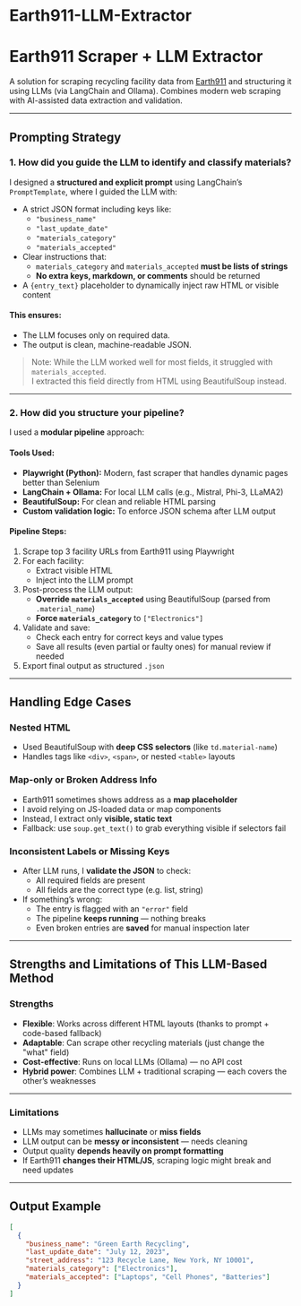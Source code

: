 # Earth911-LLM-Extractor

# Earth911 Scraper + LLM Extractor

A solution for scraping recycling facility data from [Earth911](https://search.earth911.com/) and structuring it using LLMs (via LangChain and Ollama). Combines modern web scraping with AI-assisted data extraction and validation.

---

## Prompting Strategy

### 1. How did you guide the LLM to identify and classify materials?

I designed a **structured and explicit prompt** using LangChain’s `PromptTemplate`, where I guided the LLM with:

- A strict JSON format including keys like:
  - `"business_name"`
  - `"last_update_date"`
  - `"materials_category"`
  - `"materials_accepted"`
- Clear instructions that:
  - `materials_category` and `materials_accepted` **must be lists of strings**
  - **No extra keys, markdown, or comments** should be returned
- A `{entry_text}` placeholder to dynamically inject raw HTML or visible content

#### This ensures:
- The LLM focuses only on required data.
- The output is clean, machine-readable JSON.

> Note: While the LLM worked well for most fields, it struggled with `materials_accepted`.  
> I extracted this field directly from HTML using BeautifulSoup instead.

---

### 2. How did you structure your pipeline?

I used a **modular pipeline** approach:

#### Tools Used:
- **Playwright (Python):** Modern, fast scraper that handles dynamic pages better than Selenium
- **LangChain + Ollama:** For local LLM calls (e.g., Mistral, Phi-3, LLaMA2)
- **BeautifulSoup:** For clean and reliable HTML parsing
- **Custom validation logic:** To enforce JSON schema after LLM output

#### Pipeline Steps:
1. Scrape top 3 facility URLs from Earth911 using Playwright
2. For each facility:
   - Extract visible HTML
   - Inject into the LLM prompt
3. Post-process the LLM output:
   - **Override `materials_accepted`** using BeautifulSoup (parsed from `.material_name`)
   - **Force `materials_category`** to `["Electronics"]`
4. Validate and save:
   - Check each entry for correct keys and value types
   - Save all results (even partial or faulty ones) for manual review if needed
5. Export final output as structured `.json`

---

## Handling Edge Cases

### Nested HTML
- Used BeautifulSoup with **deep CSS selectors** (like `td.material-name`)
- Handles tags like `<div>`, `<span>`, or nested `<table>` layouts

### Map-only or Broken Address Info
- Earth911 sometimes shows address as a **map placeholder**
- I avoid relying on JS-loaded data or map components
- Instead, I extract only **visible, static text**
- Fallback: use `soup.get_text()` to grab everything visible if selectors fail

### Inconsistent Labels or Missing Keys
- After LLM runs, I **validate the JSON** to check:
  - All required fields are present
  - All fields are the correct type (e.g. list, string)
- If something’s wrong:
  - The entry is flagged with an `"error"` field
  - The pipeline **keeps running** — nothing breaks
  - Even broken entries are **saved** for manual inspection later

---

## Strengths and Limitations of This LLM-Based Method

### Strengths

- **Flexible**: Works across different HTML layouts (thanks to prompt + code-based fallback)
- **Adaptable**: Can scrape other recycling materials (just change the "what" field)
- **Cost-effective**: Runs on local LLMs (Ollama) — no API cost
- **Hybrid power**: Combines LLM + traditional scraping — each covers the other’s weaknesses

---

### Limitations

- LLMs may sometimes **hallucinate** or **miss fields**
- LLM output can be **messy or inconsistent** — needs cleaning
- Output quality **depends heavily on prompt formatting**
- If Earth911 **changes their HTML/JS**, scraping logic might break and need updates

---

## Output Example

```json
[
  {
    "business_name": "Green Earth Recycling",
    "last_update_date": "July 12, 2023",
    "street_address": "123 Recycle Lane, New York, NY 10001",
    "materials_category": ["Electronics"],
    "materials_accepted": ["Laptops", "Cell Phones", "Batteries"]
  }
]
